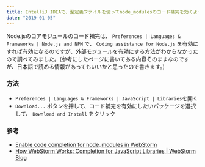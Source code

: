 ```yaml
---
title: IntelliJ IDEAで、型定義ファイルを使ってnode_modulesのコード補完を効くようにする
date: "2019-01-05"
---
```


Node.jsのコアモジュールのコード補完は、 `Preferences | Languages & Frameworks | Node.js and NPM` で、 `Coding assistance for Node.js` を有効にすれば有効になるのですが、外部モジュールを有効にする方法がわからなかったので調べてみました。(参考にしたページに書いてある内容そのままなのですが、日本語で読める情報があってもいいかと思ったので書きます。)

### 方法

- `Preferences | Languages & Frameworks | JavaScript | Libraries`を開く
- `Download...` ボタンを押して、コード補完を有効にしたいパッケージを選択して、 `Download and Install` をクリック

### 参考
- [Enable code completion for node_modules in WebStorm](https://stackoverflow.com/questions/39346505/enable-code-completion-for-node-modules-in-webstorm#answer-39350495)
- [How WebStorm Works: Completion for JavaScript Libraries | WebStorm Blog](https://blog.jetbrains.com/webstorm/2014/07/how-webstorm-works-completion-for-javascript-libraries/#add-ts-def)
